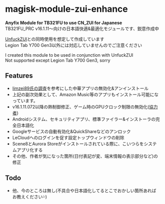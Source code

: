 # magisk-module-zui-enhance
**Anyfix Module for TB321FU to use CN_ZUI for Japanese**<br>
TB321FU_PRC v16.1.11～向けの日本語快適&最適化モジュールです、鋭意作成中<br>

[UnfuckZUI](https://github.com/Xposed-Modules-Repo/xyz.cirno.unfuckzui)との同時使用を想定して作成しています<br>
Legion Tab Y700 Gen3以外には対応していませんのでご注意ください<br>

I created this module to be used in conjunction with UnfuckZUI<br>
Not supported except Legion Tab Y700 Gen3, sorry<br> 

## Features
- [limzei89氏の調査](https://note.com/limzei89/n/n2a6ddb4455d5)を参考にした中華アプリの無効化&アンインストール
- 上記の副次効果として、Amazon Music等のアプリもインストール可能になっています。
- v16.1.11.072以降の熱制御修正、ゲーム時のGPUクロック制限の無効化([協力者](https://t.me/Rakkashin))
- Androidシステム、セキュリティアプリ、標準ファイラー&インストーラの完全日本語化
- Googleサービスの自動有効化&QuickShareなどのアンロック
- LeCloudへのログインを促す設定トップウィンドウの削除
- Scene8とAurora Storeがインストールされている際に、こいつらをシステムアプリ化する
- その他、作者が気になった箇所(日付表記が変、端末情報の表示部分など)の修正

## Todo
- 他、今のところは無し(不具合や日本語化してるとこでおかしい箇所あればお教えください💦)
